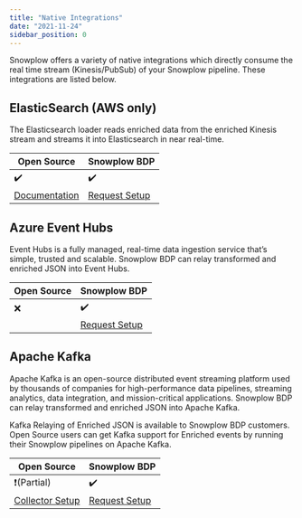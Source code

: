 ```yaml
---
title: "Native Integrations"
date: "2021-11-24"
sidebar_position: 0
---
```


Snowplow offers a variety of native integrations which directly consume the real time stream (Kinesis/PubSub) of your Snowplow pipeline. These integrations are listed below.

## ElasticSearch (AWS only)

The Elasticsearch loader reads enriched data from the enriched Kinesis stream and streams it into Elasticsearch in near real-time.

| Open Source | Snowplow BDP |
| --- | --- |
| ✔️ | ✔️ |
| [Documentation](/docs/destinations/forwarding-events/elasticsearch/index.md) | [Request Setup](https://console.snowplowanalytics.com/destinations/catalog) |

## Azure Event Hubs

Event Hubs is a fully managed, real-time data ingestion service that’s simple, trusted and scalable. Snowplow BDP can relay transformed and enriched JSON into Event Hubs.

| Open Source | Snowplow BDP |
| --- | --- |
| ❌ | ✔️ |
|  | [Request Setup](https://console.snowplowanalytics.com/destinations/catalog) |

## Apache Kafka

Apache Kafka is an open-source distributed event streaming platform used by thousands of companies for high-performance data pipelines, streaming analytics, data integration, and mission-critical applications. Snowplow BDP can relay transformed and enriched JSON into Apache Kafka.

Kafka Relaying of Enriched JSON is available to Snowplow BDP customers. Open Source users can get Kafka support for Enriched events by running their Snowplow pipelines on Apache Kafka.

| Open Source | Snowplow BDP |
| --- | --- |
| ❗(Partial) | ✔️ |
| [Collector Setup](/docs/pipeline-components-and-applications/stream-collector/setup/index.md) | [Request Setup](https://console.snowplowanalytics.com/destinations/catalog) |
